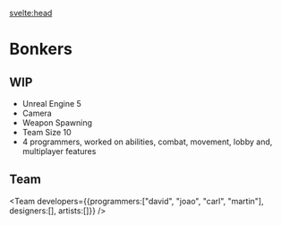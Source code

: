 <script>
    import MDVideo from "$lib/components/MDVideo.svelte"
    import Collapse from "$lib/components/Collapse.svelte";
    import ArticleComponent from "$lib/components/ArticleComponent.svelte";
    import Team from "$lib/components/Team.svelte";
</script>

<svelte:head>
<title>DavidB | Bonkers</title>
</svelte:head>

<ArticleComponent>

# Bonkers

## WIP

- Unreal Engine 5
- Camera
- Weapon Spawning
- Team Size 10
- 4 programmers, worked on abilities, combat, movement, lobby and, multiplayer features


## Team

<Team developers={{programmers:["david", "joao", "carl", "martin"], designers:[], artists:[]}} />

</ArticleComponent>